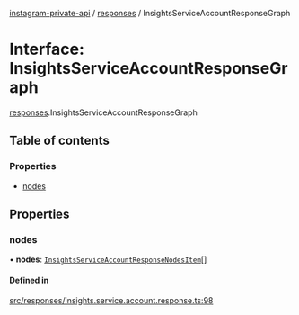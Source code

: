 [instagram-private-api](../../README.md) / [responses](../../modules/responses.md) / InsightsServiceAccountResponseGraph

# Interface: InsightsServiceAccountResponseGraph

[responses](../../modules/responses.md).InsightsServiceAccountResponseGraph

## Table of contents

### Properties

- [nodes](InsightsServiceAccountResponseGraph.md#nodes)

## Properties

### nodes

• **nodes**: [`InsightsServiceAccountResponseNodesItem`](InsightsServiceAccountResponseNodesItem.md)[]

#### Defined in

[src/responses/insights.service.account.response.ts:98](https://github.com/Nerixyz/instagram-private-api/blob/b3351b9/src/responses/insights.service.account.response.ts#L98)
